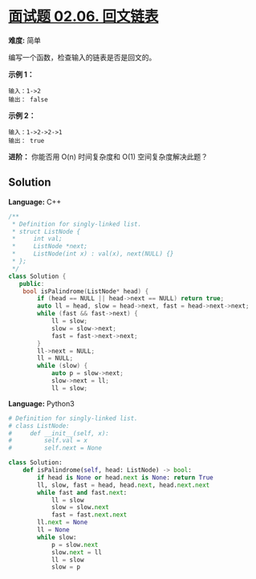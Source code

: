 # [面试题 02.06. 回文链表](https://leetcode-cn.com/problems/palindrome-linked-list-lcci/)

**难度:** 简单

编写一个函数，检查输入的链表是否是回文的。

 **示例 1：** 

```
输入：1->2
输出： false
```



 **示例 2：** 

```
输入：1->2->2->1
输出： true
```



 **进阶：** 你能否用 O(n) 时间复杂度和 O(1) 空间复杂度解决此题？

## Solution


**Language:** C++
```C++
/**
 * Definition for singly-linked list.
 * struct ListNode {
 *     int val;
 *     ListNode *next;
 *     ListNode(int x) : val(x), next(NULL) {}
 * };
 */
class Solution {
   public:
    bool isPalindrome(ListNode* head) {
        if (head == NULL || head->next == NULL) return true;
        auto ll = head, slow = head->next, fast = head->next->next;
        while (fast && fast->next) {
            ll = slow;
            slow = slow->next;
            fast = fast->next->next;
        }
        ll->next = NULL;
        ll = NULL;
        while (slow) {
            auto p = slow->next;
            slow->next = ll;
            ll = slow;

```

**Language:** Python3
```Python
# Definition for singly-linked list.
# class ListNode:
#     def __init__(self, x):
#         self.val = x
#         self.next = None

class Solution:
    def isPalindrome(self, head: ListNode) -> bool:
        if head is None or head.next is None: return True
        ll, slow, fast = head, head.next, head.next.next
        while fast and fast.next:
            ll = slow
            slow = slow.next
            fast = fast.next.next
        ll.next = None
        ll = None
        while slow:
            p = slow.next
            slow.next = ll
            ll = slow
            slow = p

```